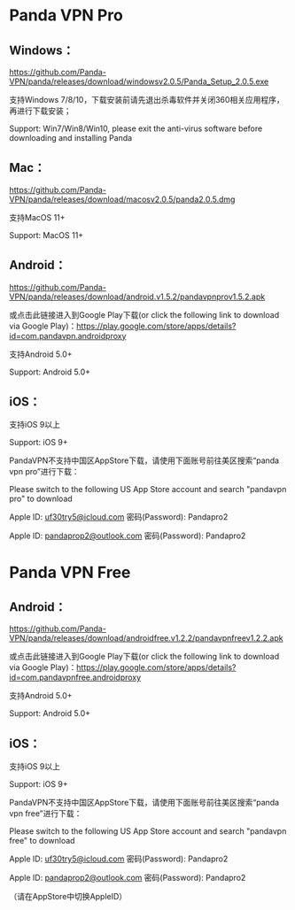# Panda VPN Pro

## Windows：

https://github.com/Panda-VPN/panda/releases/download/windowsv2.0.5/Panda_Setup_2.0.5.exe
 
支持Windows 7/8/10，下载安装前请先退出杀毒软件并关闭360相关应用程序，再进行下载安装；

Support: Win7/Win8/Win10, please exit the anti-virus software before downloading and installing Panda

## Mac：

https://github.com/Panda-VPN/panda/releases/download/macosv2.0.5/panda2.0.5.dmg

支持MacOS 11+

Support: MacOS 11+

## Android：

https://github.com/Panda-VPN/panda/releases/download/android.v1.5.2/pandavpnprov1.5.2.apk

或点击此链接进入到Google Play下载(or click the following link to download via Google Play)：https://play.google.com/store/apps/details?id=com.pandavpn.androidproxy

支持Android 5.0+

Support: Android 5.0+

## iOS：

支持iOS 9以上

Support: iOS 9+

PandaVPN不支持中国区AppStore下载，请使用下面账号前往美区搜索“panda vpn pro”进行下载：

Please switch to the following US App Store account and search "pandavpn pro" to download

Apple ID: uf30try5@icloud.com    密码(Password): Pandapro2

Apple ID: pandaprop2@outlook.com 密码(Password): Pandapro2

# Panda VPN Free

## Android：

https://github.com/Panda-VPN/panda/releases/download/androidfree.v1.2.2/pandavpnfreev1.2.2.apk

或点击此链接进入到Google Play下载(or click the following link to download via Google Play)：https://play.google.com/store/apps/details?id=com.pandavpnfree.androidproxy

支持Android 5.0+

Support: Android 5.0+

## iOS：

支持iOS 9以上

Support: iOS 9+

PandaVPN不支持中国区AppStore下载，请使用下面账号前往美区搜索“panda vpn free”进行下载：

Please switch to the following US App Store account and search "pandavpn free" to download

Apple ID: uf30try5@icloud.com    密码(Password): Pandapro2

Apple ID: pandaprop2@outlook.com 密码(Password): Pandapro2

（请在AppStore中切换AppleID）
